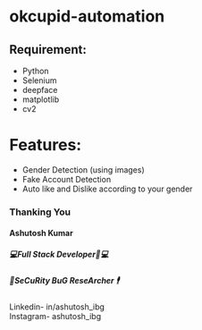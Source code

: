 # okcupid-automation
## Requirement:
- Python
- Selenium
- deepface
- matplotlib
- cv2


# Features:
- Gender Detection (using images)
- Fake Account Detection
- Auto like and Dislike according to your gender


	
### Thanking You </br>
#### Ashutosh Kumar	</br>	
##### 💻Full Stack Developer👨💻</br>
##### 🔐SeCuRity BuG ReseArcher 🕴️</br>

Linkedin- in/ashutosh_ibg</br>
Instagram- ashutosh_ibg</br>
